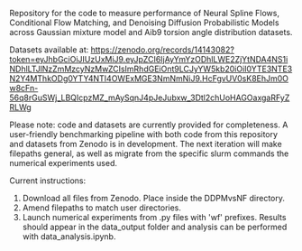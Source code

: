Repository for the code to measure performance of Neural Spline Flows, Conditional Flow Matching, and Denoising Diffusion Probabilistic Models across Gaussian mixture model and Aib9 torsion angle distribution datasets.

Datasets available at: https://zenodo.org/records/14143082?token=eyJhbGciOiJIUzUxMiJ9.eyJpZCI6IjAyYmYzODhlLWE2ZjYtNDA4NS1iNDhlLTJlNzZmMzcyNzMwZCIsImRhdGEiOnt9LCJyYW5kb20iOiI0YTE3NTE3N2Y4MThkODg0YTY4NTI4OWExMGE3NmNmNiJ9.HcFgvUV0sK8EhJm0Ow8cFn-56q8rGuSWj_LBQIcpzMZ_mAySqnJ4pJeJubxw_3Dtl2chUoHAGOaxgaRFyZRLWg

Please note: code and datasets are currently provided for completeness. A user-friendly benchmarking pipeline with both code from this repository and datasets from Zenodo is in development. The next iteration will make filepaths general, as well as migrate from the specific slurm commands the numerical experiments used.

Current instructions:

1. Download all files from Zenodo. Place inside the DDPMvsNF directory.
2. Amend filepaths to match user directories.
3. Launch numerical experiments from .py files with 'wf' prefixes. Results should appear in the data_output folder and analysis can be performed with data_analysis.ipynb.
